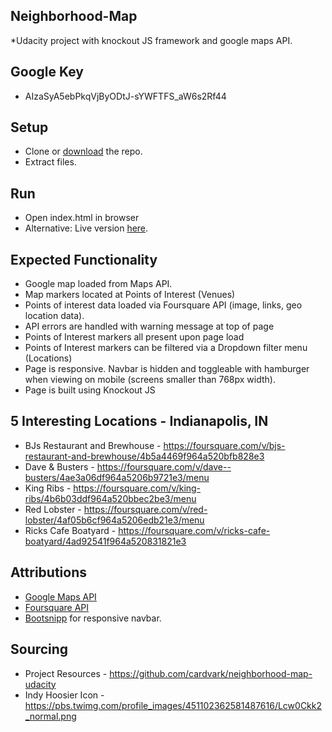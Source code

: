 ## Neighborhood-Map
*Udacity project with knockout JS framework and google maps API.

## Google Key
* AIzaSyA5ebPkqVjByODtJ-sYWFTFS_aW6s2Rf44

## Setup
* Clone or [download](https://github.com/cardvark/neighborhood-map-udacity/archive/master.zip) the repo.
* Extract files.

## Run
* Open index.html in browser
* Alternative: Live version [here](https://cardvark.github.io/neighborhood-map-udacity/).

## Expected Functionality
* Google map loaded from Maps API.
* Map markers located at Points of Interest (Venues)
* Points of interest data loaded via Foursquare API (image, links, geo location data).
* API errors are handled with warning message at top of page
* Points of Interest markers all present upon page load
* Points of Interest markers can be filtered via a Dropdown filter menu (Locations)
* Page is responsive. Navbar is hidden and toggleable with hamburger when viewing on mobile (screens smaller than 768px width).
* Page is built using Knockout JS

## 5 Interesting Locations - Indianapolis, IN
* BJs Restaurant and Brewhouse - https://foursquare.com/v/bjs-restaurant-and-brewhouse/4b5a4469f964a520bfb828e3
* Dave & Busters - https://foursquare.com/v/dave--busters/4ae3a06df964a5206b9721e3/menu
* King Ribs - https://foursquare.com/v/king-ribs/4b6b03ddf964a520bbec2be3/menu
* Red Lobster - https://foursquare.com/v/red-lobster/4af05b6cf964a5206edb21e3/menu
* Ricks Cafe Boatyard - https://foursquare.com/v/ricks-cafe-boatyard/4ad92541f964a520831821e3

## Attributions
* [Google Maps API](https://developers.google.com/maps/)
* [Foursquare API](https://developer.foursquare.com/)
* [Bootsnipp](http://bootsnipp.com/snippets/featured/admin-side-menu) for responsive navbar.

## Sourcing
* Project Resources - https://github.com/cardvark/neighborhood-map-udacity
* Indy Hoosier Icon - https://pbs.twimg.com/profile_images/451102362581487616/Lcw0Ckk2_normal.png